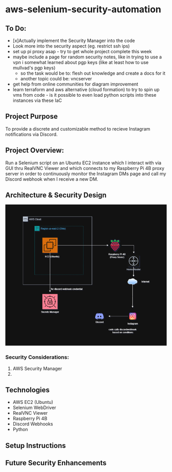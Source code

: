 # aws-selenium-security-automation

## To Do:
- [x]Actually implement the Security Manager into the code
- Look more into the security aspect (eg. restrict ssh ips)
- set up pi proxy asap - try to get whole project complete this week
- maybe include a page for random security notes, like in trying to use a vpn i somewhat learned about pgp keys (like at least how to use mullvad's pgp keys)
    - so the task would be to: flesh out knowledge and create a docs for it
    - another topic could be: vncserver
- get help from online communities for diagram improvement
- learn terraform and aws alternative (cloud formation) to try to spin up vms from code - is it possible to even load python scripts into these instances via these IaC

## Project Purpose
To provide a discrete and customizable method to recieve Instagram notifications via Discord.

## Project Overview:
Run a Selenium script on an Ubuntu EC2 instance which I interact with via GUI thru RealVNC Viewer and which connects to my Raspberry Pi 4B proxy server in order to continuously monitor the Instagram DMs page and call my Discord webhook when I receive a new DM.

## Architecture & Security Design
![Architecture Diagram](resources/readme-architecture-design.png)

### Security Considerations:
1. AWS Security Manager
2. 

## Technologies
- AWS EC2 (Ubuntu)
- Selenium WebDriver
- RealVNC Viewer
- Raspberry Pi 4B
- Discord Webhooks
- Python


## Setup Instructions


## Future Security Enhancements